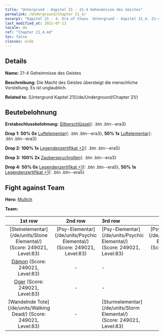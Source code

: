 ```yaml
---
title: "Untergrund - Kapitel 21 - 21-4 Geheimnisse des Geistes"
permalink: /Underground/Chapter 21_4/
excerpt: "Kapitel 21 - 4. Era of Chaos  Untergrund - Kapitel 21_4. 21-4 Geheimnisse des Geistes"
last_modified_at: 2021-07-13
locale: de
ref: "Chapter 21_4.md"
toc: false
classes: wide
---
```


## Details

 **Name:** 21-4 Geheimnisse des Geistes

 **Beschreibung:** Die Macht des Geistes übersteigt die menschliche Vorstellung. Es ist unglaublich.

 **Related to:** [Untergrund Kapitel 21](/de/Underground/Chapter 21/)

## Beutebelohnung

 **Erstabschlussbelohnung:** [Silberschlüssel](/ItemsDE/con_693/){: .btn .btn--era3}

 **Drop 1:** **50% 0x** [Luftelementar](/ItemsDE/her_448/){: .btn .btn--era3}, **50% 1x** [Luftelementar](/ItemsDE/her_448/){: .btn .btn--era3}

 **Drop 2:** **100% 1x** [Legendenzertifikat +2](/ItemsDE/mat_81/){: .btn .btn--era5}

 **Drop 3:** **100% 2x** [Zauberspruchrollen](/ItemsDE/con_694/){: .btn .btn--era3}

 **Drop 4:** **50% 0x** [Legendenzertifikat +1](/ItemsDE/mat_74/){: .btn .btn--era5}, **50% 1x** [Legendenzertifikat +1](/ItemsDE/mat_74/){: .btn .btn--era5}


## Fight against Team
 **Hero:** [Mullich](/de/heroes/Mullich/)

 **Team:**


  | 1st row | 2nd row | 3rd row | 4th row |
  |:----:|:----:|:----|:----:|
  | [Steinelementar](/de/units/Stone Elemental/) (Score: 249021, Level:83)  | [Psy-Elementar](/de/units/Psychic Elemental/) (Score: 249021, Level:83)  | [Psy-Elementar](/de/units/Psychic Elemental/) (Score: 249021, Level:83)  | [Psy-Elementar](/de/units/Psychic Elemental/) (Score: 249021, Level:83)  |
  | [Dämon](/de/units/Demon/) (Score: 249021, Level:83)  | - | - | - |
  | [Oger](/de/units/Ogre/) (Score: 249021, Level:83)  | - | - | - |
  | [Wandelnde Tote](/de/units/Walking Dead/) (Score: 249021, Level:83)  | - | [Sturmelementar](/de/units/Storm Elemental/) (Score: 249021, Level:83)  | - |


